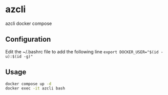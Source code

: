 # azcli
azcli docker compose

## Configuration

Edit the ~/.bashrc file to add the following line `export DOCKER_USER="$(id -u):$(id -g)"`
## Usage

```bash
docker compose up -d
docker exec -it azcli bash
```